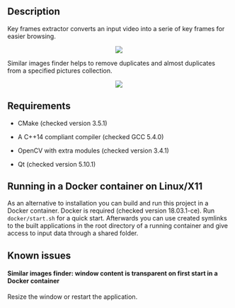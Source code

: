 ## Description

Key frames extractor converts an input video into a serie of key frames for easier browsing.

<p align="center">
  <img src="https://user-images.githubusercontent.com/37025359/45453867-ba5c1700-b6ea-11e8-9cae-2847bc745f14.jpg">
</p>

Similar images finder helps to remove duplicates and almost duplicates from a specified pictures collection.

<p align="center">
  <img src="https://user-images.githubusercontent.com/37025359/45453877-bcbe7100-b6ea-11e8-8080-b601d207fc94.jpg">
</p>

## Requirements

* CMake (checked version 3.5.1)

* A C++14 compliant compiler (checked GCC 5.4.0)

* OpenCV with extra modules (checked version 3.4.1)

* Qt (checked version 5.10.1)

## Running in a Docker container on Linux/X11

As an alternative to installation you can build and run this project in a Docker container. Docker is required (checked version 18.03.1-ce). Run `docker/start.sh` for a quick start. Afterwards you can use created symlinks to the built applications in the root directory of a running container and give access to input data through a shared folder.

## Known issues

#### Similar images finder: window content is transparent on first start in a Docker container

Resize the window or restart the application.
